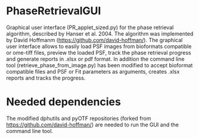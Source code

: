 # PhaseRetrievalGUI
Graphical user interface (PR_applet_sized.py) for the phase retrieval algorithm, described by Hanser et al. 2004. The algorithm was implemented by David Hoffmanm (https://github.com/david-hoffman/). 
The graphical user interface allows to easily load PSF images from bioformats compatible or ome-tiff files, preview the loaded PSF, track the phase retrieval progress and generate reports in .xlsx or pdf format.
In addition the command line tool (retrieve_phase_from_image.py) has been modified to accept bioformat compatible files and PSF or Fit parameters as arguments, creates .xlsx reports and tracks the progress.

# Needed dependencies
The modified dphutils and pyOTF repositories (forked from https://github.com/david-hoffman/) are needed to run the GUI and the command line tool.

